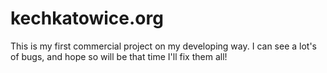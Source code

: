 # kechkatowice.org
This is my first commercial project on my developing way. I can see a lot's of bugs, and hope so will be that time I'll fix them all!
